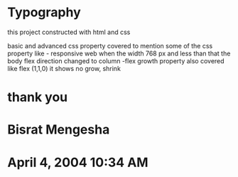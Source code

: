 # Typography


this project constructed with html and css

basic and advanced css property covered
to mention some of the css property 
like - responsive web when the width 768 px and
less than that the body flex direction changed
to column
-flex growth property also covered
like flex (1,1,0) it shows
no grow, shrink

# thank you
# Bisrat Mengesha
# April 4, 2004 10:34 AM 
